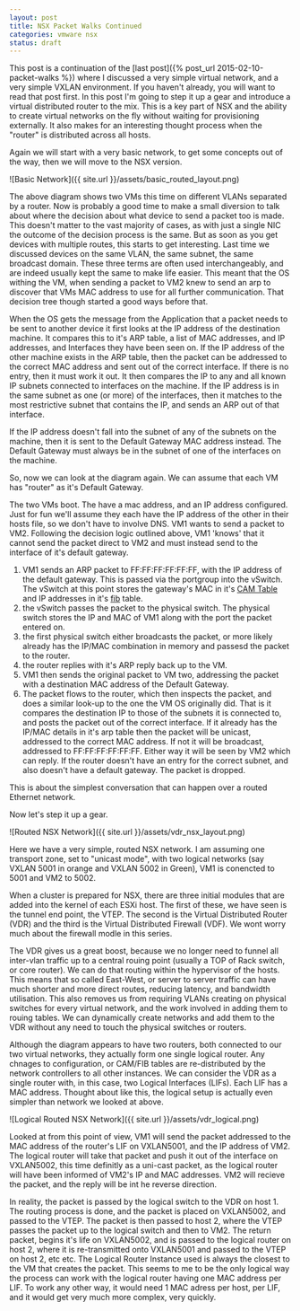```yaml
---
layout: post
title: NSX Packet Walks Continued
categories: vmware nsx
status: draft
---
```


This post is a continuation of the [last post]({% post_url 2015-02-10-packet-walks %}) where I discussed a very simple virtual network, and a very simple VXLAN environment. If you haven't already, you will want to read that post first.  In this post I'm going to step it up a gear and introduce a virtual distributed router to the mix. This is a key part of NSX and the ability to create virtual networks on the fly without waiting for provisioning externally. It also makes for an interesting thought process when the "router" is distributed across all hosts.

Again we will start with a very basic network, to get some concepts out of the way, then we will move to the NSX version.

![Basic Network]({{ site.url }}/assets/basic_routed_layout.png)

The above diagram shows two VMs this time on different VLANs separated by a router. Now is probably a good time to make a small diversion to talk about where the decision about what device to send a packet too is made. This doesn't matter to the vast majority of cases, as with just a single NIC the outcome of the decision process is the same. But as soon as you get devices with multiple routes, this starts to get interesting. Last time we discussed devices on the same VLAN, the same subnet, the same broadcast domain. These three terms are often used interchangeably, and are indeed usually kept the same to make life easier. This meant that the OS withing the VM, when sending a packet to VM2 knew to send an arp to discover that VMs MAC address to use for all further communication. That decision tree though started a good ways before that.

When the OS gets the message from the Application that a packet needs to be sent to another device it first looks at the IP address of the destination machine. It compares this to it's ARP table, a list of MAC addresses, and IP addresses, and Interfaces they have been seen on. If the IP address of the other machine exists in the ARP table, then the packet can be addressed to the correct MAC address and sent out of the correct interface. If there is no entry, then it must work it out. It then compares the IP to any and all known IP subnets connected to interfaces on the machine. If the IP address is in the same subnet as one (or more) of the interfaces, then it matches to the most restrictive subnet that contains the IP, and sends an ARP out of that interface.

If the IP address doesn't fall into the subnet of any of the subnets on the machine, then it is sent to the Default Gateway MAC address instead. The Default Gateway must always be in the subnet of one of the interfaces on the machine.

So, now we can look at the diagram again. We can assume that each VM has "router" as it's Default Gateway.

The two VMs boot. The have a mac address, and an IP address configured. Just for fun we'll assume they each have the IP address of the other in their hosts file, so we don't have to involve DNS. VM1 wants to send a packet to VM2. Following the decision logic outlined above, VM1 'knows' that it cannot send the packet direct to VM2 and must instead send to the interface of it's default gateway.

1. VM1 sends an ARP packet to FF:FF:FF:FF:FF:FF, with the IP address of the default gateway. This is passed via the portgroup into the vSwitch. The vSwitch at this point stores the gateway's MAC in it's [CAM Table](http://en.wikipedia.org/wiki/CAM_Table) and IP addresses in it's [fib](http://en.wikipedia.org/wiki/Forwarding_information_base) table. 
2. the vSwitch passes the packet to the physical switch. The physical switch stores the IP and MAC of VM1 along with the port the packet entered on.
3. the first physical switch either broadcasts the packet, or more likely already has the IP/MAC combination in memory and passesd the packet to the router.
4. the router replies with it's ARP reply back up to the VM.
5. VM1 then sends the original packet to VM two, addressing the packet with a destination MAC address of the Default Gateway.
6. The packet flows to the router, which then inspects the packet, and does a similar look-up to the one the VM OS originally did. That is it compares the destination IP to those of the subnets it is connected to, and posts the packet out of the correct interface. If it already has the IP/MAC details in it's arp table then the packet will be unicast, addressed to the correct MAC address. If not it will be broadcast, addressed to FF:FF:FF:FF:FF:FF. Either way it will be seen by VM2 which can reply. If the router doesn't have an entry for the correct subnet, and also doesn't have a default gateway. The packet is dropped.

This is about the simplest conversation that can happen over a routed Ethernet network.

Now let's step it up a gear.

![Routed NSX Network]({{ site.url }}/assets/vdr_nsx_layout.png)

Here we have a very simple, routed NSX network. I am assuming one transport zone, set to "unicast mode", with two logical networks (say VXLAN 5001 in orange and VXLAN 5002 in Green), VM1 is conencted to 5001 and VM2 to 5002.

When a cluster is prepared for NSX, there are three initial modules that are added into the kernel of each ESXi host. The first of these, we have seen is the tunnel end point, the VTEP. The second is the Virtual Distributed Router (VDR) and the third is the Virtual Distributed Firewall (VDF). We wont worry much about the firewall modle in this series.

The VDR gives us a great boost, because we no longer need to funnel all inter-vlan traffic up to a central rouing point (usually a TOP of Rack switch, or core router). We can do that routing within the hypervisor of the hosts. This means that so called East-West, or server to server traffic can have much shorter and more direct routes, reducing latency, and bandwidth utilisation. This also removes us from requiring VLANs creating on physical switches for every virtual network, and the work involved in adding them to rouing tables. We can dynamically create networks and add them to the VDR without any need to touch the physical switches or routers.

Although the diagram appears to have two routers, both connected to our two virtual networks, they actually form one single logical router. Any chnages to configuration, or CAM/FIB tables are re-distributed by the network controllers to all other instances. We can consider the VDR as a single router with, in this case, two Logical Interfaces (LIFs). Each LIF has a MAC address. Thought about like this, the logical setup is actually even simpler than network we looked at above.

![Logical Routed NSX Network]({{ site.url }}/assets/vdr_logical.png)

Looked at from this point of view, VM1 will send the packet addressed to the MAC address of the router's LIF on VXLAN5001, and the IP address of VM2. The logical router will take that packet and push it out of the interface on VXLAN5002, this time definitly as a uni-cast packet, as the logical router will have been informed of VM2's IP and MAC addresses. VM2 will recieve the packet, and the reply will be int he reverse direction.

In reality, the packet is passed by the logical switch to the VDR on host 1. The routing process is done, and the packet is placed on VXLAN5002, and passed to the VTEP. The packet is then passed to host 2, where the VTEP passes the packet up to the logical switch and then to VM2. The return packet, begins it's life on VXLAN5002, and is passed to the logical router on host 2, where it is re-transmitted onto VXLAN5001 and passed to the VTEP on host 2, etc etc. The Logical Router Instance used is always the closest to the VM that creates the packet. This seems to me to be the only logical way the process can work with the logical router having one MAC address per LIF. To work any other way, it would need 1 MAC adress per host, per LIF, and it would get very much more complex, very quickly.
